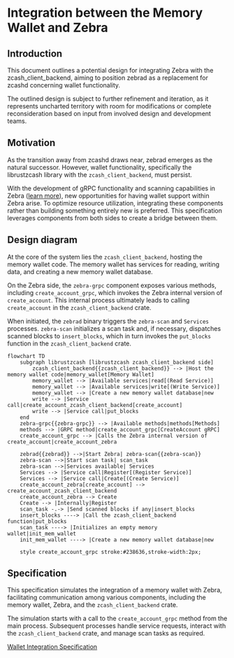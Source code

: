 # Integration between the Memory Wallet and Zebra

## Introduction

This document outlines a potential design for integrating Zebra with the zcash_client_backend, aiming to position zebrad as a replacement for zcashd concerning wallet functionality.

The outlined design is subject to further refinement and iteration, as it represents uncharted territory with room for modifications or complete reconsideration based on input from involved design and development teams.

## Motivation

As the transition away from zcashd draws near, zebrad emerges as the natural successor. However, wallet functionality, specifically the librustzcash library with the `zcash_client_backend`, must persist.

With the development of gRPC functionality and scanning capabilities in Zebra ([learn more](grpc.md)), new opportunities for having wallet support within Zebra arise. To optimize resource utilization, integrating these components rather than building something entirely new is preferred. This specification leverages components from both sides to create a bridge between them.

## Design diagram

At the core of the system lies the `zcash_client_backend`, hosting the memory wallet code. The memory wallet has services for reading, writing data, and creating a new memory wallet database.

On the Zebra side, the `zebra-grpc` component exposes various methods, including `create_account_grpc`, which invokes the Zebra internal version of `create_account`. This internal process ultimately leads to calling `create_account` in the `zcash_client_backend` crate.

When initiated, the `zebrad` binary triggers the `zebra-scan` and `Services` processes. `zebra-scan` initializes a scan task and, if necessary, dispatches scanned blocks to `insert_blocks`, which in turn invokes the `put_blocks` function in the `zcash_client_backend` crate.

```mermaid
flowchart TD
    subgraph librustzcash [librustzcash zcash_client_backend side]
        zcash_client_backend{{zcash_client_backend}} --> |Host the memory wallet code|memory_wallet[Memory Wallet]
        memory_wallet --> |Available services|read[(Read Service)]
        memory_wallet --> |Available services|write[(Write Service)]
        memory_wallet --> |Create a new memory wallet database|new
        write --> |Service call|create_account_zcash_client_backend[create_account]
        write --> |Service call|put_blocks
    end
    zebra-grpc{{zebra-grpc}} --> |Available methods|methods[Methods]
    methods --> |GRPC method|create_account_grpc[CreateAccount gRPC]
    create_account_grpc --> |Calls the Zebra internal version of create_account|create_account_zebra

    zebrad{{zebrad}} -->|Start Zebra| zebra-scan{{zebra-scan}}
    zebra-scan -->|Start scan task| scan_task
    zebra-scan -->|Services available| Services
    Services --> |Service call|Register[(Register Service)]
    Services --> |Service call|Create[(Create Service)]
    create_account_zebra[create_account] --> create_account_zcash_client_backend
    create_account_zebra --> Create
    Create --> |Internally|Register
    scan_task -.-> |Send scanned blocks if any|insert_blocks
    insert_blocks ----> |Call the zcash_client_backend function|put_blocks
    scan_task ----> |Initializes an empty memory wallet|init_mem_wallet
    init_mem_wallet ----> |Create a new memory wallet database|new

    style create_account_grpc stroke:#238636,stroke-width:2px;
```

## Specification

This specification simulates the integration of a memory wallet with Zebra, facilitating communication among various components, including the memory wallet, Zebra, and the `zcash_client_backend` crate.

The simulation starts with a call to the `create_account_grpc` method from the main process. Subsequent processes handle service requests, interact with the `zcash_client_backend` crate, and manage scan tasks as required.

[Wallet Integration Specification](wallet_integration.tla)
